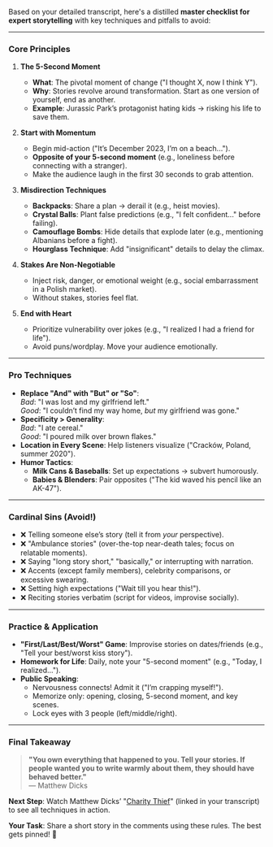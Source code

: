Based on your detailed transcript, here's a distilled **master checklist for expert storytelling** with key techniques and pitfalls to avoid:

---

### **Core Principles**  
1. **The 5-Second Moment**  
   - **What**: The pivotal moment of change ("I thought X, now I think Y").  
   - **Why**: Stories revolve around transformation. Start as one version of yourself, end as another.  
   - **Example**: Jurassic Park’s protagonist hating kids → risking his life to save them.  

2. **Start with Momentum**  
   - Begin mid-action ("It’s December 2023, I’m on a beach...").  
   - **Opposite of your 5-second moment** (e.g., loneliness before connecting with a stranger).  
   - Make the audience laugh in the first 30 seconds to grab attention.  

3. **Misdirection Techniques**  
   - **Backpacks**: Share a plan → derail it (e.g., heist movies).  
   - **Crystal Balls**: Plant false predictions (e.g., "I felt confident..." before failing).  
   - **Camouflage Bombs**: Hide details that explode later (e.g., mentioning Albanians before a fight).  
   - **Hourglass Technique**: Add "insignificant" details to delay the climax.  

4. **Stakes Are Non-Negotiable**  
   - Inject risk, danger, or emotional weight (e.g., social embarrassment in a Polish market).  
   - Without stakes, stories feel flat.  

5. **End with Heart**  
   - Prioritize vulnerability over jokes (e.g., "I realized I had a friend for life").  
   - Avoid puns/wordplay. Move your audience emotionally.  

---

### **Pro Techniques**  
- **Replace "And" with "But" or "So"**:  
  *Bad*: "I was lost and my girlfriend left."  
  *Good*: "I couldn’t find my way home, *but* my girlfriend was gone."  
- **Specificity > Generality**:  
  *Bad*: "I ate cereal."  
  *Good*: "I poured milk over brown flakes."  
- **Location in Every Scene**: Help listeners visualize ("Cracków, Poland, summer 2020").  
- **Humor Tactics**:  
  - **Milk Cans & Baseballs**: Set up expectations → subvert humorously.  
  - **Babies & Blenders**: Pair opposites ("The kid waved his pencil like an AK-47").  

---

### **Cardinal Sins (Avoid!)**  
- ❌ Telling someone else’s story (tell it from *your* perspective).  
- ❌ "Ambulance stories" (over-the-top near-death tales; focus on relatable moments).  
- ❌ Saying "long story short," "basically," or interrupting with narration.  
- ❌ Accents (except family members), celebrity comparisons, or excessive swearing.  
- ❌ Setting high expectations ("Wait till you hear this!").  
- ❌ Reciting stories verbatim (script for videos, improvise socially).  

---

### **Practice & Application**  
- **"First/Last/Best/Worst" Game**: Improvise stories on dates/friends (e.g., "Tell your best/worst kiss story").  
- **Homework for Life**: Daily, note your "5-second moment" (e.g., "Today, I realized...").  
- **Public Speaking**:  
  - Nervousness connects! Admit it ("I’m crapping myself!").  
  - Memorize only: opening, closing, 5-second moment, and key scenes.  
  - Lock eyes with 3 people (left/middle/right).  

---

### **Final Takeaway**  
> **"You own everything that happened to you. Tell your stories. If people wanted you to write warmly about them, they should have behaved better."**  
> — Matthew Dicks  

**Next Step**: Watch Matthew Dicks’ "[Charity Thief](https://youtu.be/example)" (linked in your transcript) to see all techniques in action.  

**Your Task**: Share a short story in the comments using these rules. The best gets pinned! 🚀